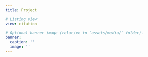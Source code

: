 ```yaml
---
title: Project

# Listing view
view: citation

# Optional banner image (relative to `assets/media/` folder).
banner:
  caption: ''
  image: ''
---
```


